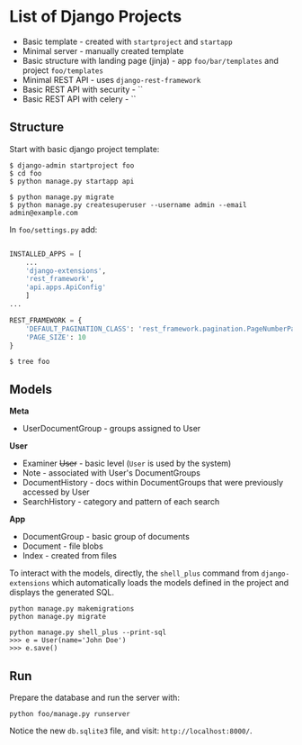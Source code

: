 

# List of Django Projects

* Basic template - created with `startproject` and `startapp`
* Minimal server - manually created template
* Basic structure with landing page (jinja) - app `foo/bar/templates` and project `foo/templates`
* Minimal REST API - uses `django-rest-framework`
* Basic REST API with security - ``
* Basic REST API with celery - ``



## Structure

Start with basic django project template:

```shell
$ django-admin startproject foo
$ cd foo
$ python manage.py startapp api

$ python manage.py migrate
$ python manage.py createsuperuser --username admin --email admin@example.com
```


In `foo/settings.py` add:

```python

INSTALLED_APPS = [
    ...
    'django-extensions',
    'rest_framework',
    'api.apps.ApiConfig'
    ]
...

REST_FRAMEWORK = {
    'DEFAULT_PAGINATION_CLASS': 'rest_framework.pagination.PageNumberPagination',
    'PAGE_SIZE': 10
}
```



```
$ tree foo

```


## Models


__Meta__

* UserDocumentGroup - groups assigned to User

__User__

* Examiner ~~User~~ - basic level (`User` is used by the system)
* Note - associated with User's DocumentGroups
* DocumentHistory - docs within DocumentGroups that were previously accessed by User
* SearchHistory - category and pattern of each search

__App__

* DocumentGroup - basic group of documents
* Document - file blobs
* Index - created from files


To interact with the models, directly, the `shell_plus` command from `django-extensions` which automatically loads the models defined in the project and displays the generated SQL.

```
python manage.py makemigrations
python manage.py migrate

python manage.py shell_plus --print-sql
>>> e = User(name='John Doe')
>>> e.save()
```


## Run

Prepare the database and run the server with:

```
python foo/manage.py runserver
```

Notice the new `db.sqlite3` file, and visit: `http://localhost:8000/`.